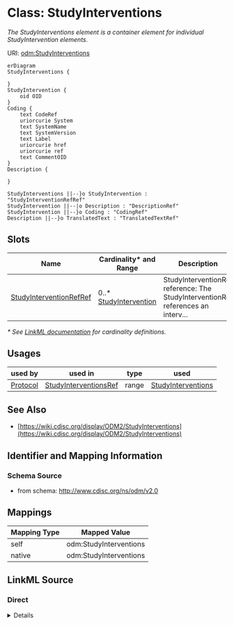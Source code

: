 # Class: StudyInterventions

_The StudyInterventions element is a container element for individual StudyIntervention elements._




URI: [odm:StudyInterventions](http://www.cdisc.org/ns/odm/v2.0/StudyInterventions)


```mermaid
erDiagram
StudyInterventions {

}
StudyIntervention {
    oid OID  
}
Coding {
    text CodeRef  
    uriorcurie System  
    text SystemName  
    text SystemVersion  
    text Label  
    uriorcurie href  
    uriorcurie ref  
    text CommentOID  
}
Description {

}

StudyInterventions ||--}o StudyIntervention : "StudyInterventionRefRef"
StudyIntervention ||--|o Description : "DescriptionRef"
StudyIntervention ||--}o Coding : "CodingRef"
Description ||--}o TranslatedText : "TranslatedTextRef"

```



<!-- no inheritance hierarchy -->


## Slots

| Name | Cardinality* and Range | Description | Inheritance |
| ---  | --- | --- | --- |
| [StudyInterventionRefRef](StudyInterventionRefRef.md) | 0..* <br/> [StudyIntervention](StudyIntervention.md) | StudyInterventionRef reference: The StudyInterventionRef references an interv... | direct |

_* See [LinkML documentation](https://linkml.io/linkml/schemas/slots.html#slot-cardinality) for cardinality definitions._




## Usages

| used by | used in | type | used |
| ---  | --- | --- | --- |
| [Protocol](Protocol.md) | [StudyInterventionsRef](StudyInterventionsRef.md) | range | [StudyInterventions](StudyInterventions.md) |






## See Also

* [https://wiki.cdisc.org/display/ODM2/StudyInterventions](https://wiki.cdisc.org/display/ODM2/StudyInterventions)

## Identifier and Mapping Information







### Schema Source


* from schema: http://www.cdisc.org/ns/odm/v2.0





## Mappings

| Mapping Type | Mapped Value |
| ---  | ---  |
| self | odm:StudyInterventions |
| native | odm:StudyInterventions |





## LinkML Source

<!-- TODO: investigate https://stackoverflow.com/questions/37606292/how-to-create-tabbed-code-blocks-in-mkdocs-or-sphinx -->

### Direct

<details>
```yaml
name: StudyInterventions
description: The StudyInterventions element is a container element for individual
  StudyIntervention elements.
from_schema: http://www.cdisc.org/ns/odm/v2.0
see_also:
- https://wiki.cdisc.org/display/ODM2/StudyInterventions
rank: 1000
slots:
- StudyInterventionRefRef
slot_usage:
  StudyInterventionRefRef:
    name: StudyInterventionRefRef
    multivalued: true
    domain_of:
    - StudyInterventions
    - StudyEstimand
    range: StudyIntervention
    inlined: true
    inlined_as_list: true
class_uri: odm:StudyInterventions

```
</details>

### Induced

<details>
```yaml
name: StudyInterventions
description: The StudyInterventions element is a container element for individual
  StudyIntervention elements.
from_schema: http://www.cdisc.org/ns/odm/v2.0
see_also:
- https://wiki.cdisc.org/display/ODM2/StudyInterventions
rank: 1000
slot_usage:
  StudyInterventionRefRef:
    name: StudyInterventionRefRef
    multivalued: true
    domain_of:
    - StudyInterventions
    - StudyEstimand
    range: StudyIntervention
    inlined: true
    inlined_as_list: true
attributes:
  StudyInterventionRefRef:
    name: StudyInterventionRefRef
    description: 'StudyInterventionRef reference: The StudyInterventionRef references
      an intervention that is taken as the treatment for the estimand.'
    from_schema: http://www.cdisc.org/ns/odm/v2.0
    rank: 1000
    multivalued: true
    identifier: false
    alias: StudyInterventionRefRef
    owner: StudyInterventions
    domain_of:
    - StudyInterventions
    - StudyEstimand
    range: StudyIntervention
    inlined: true
    inlined_as_list: true
class_uri: odm:StudyInterventions

```
</details>